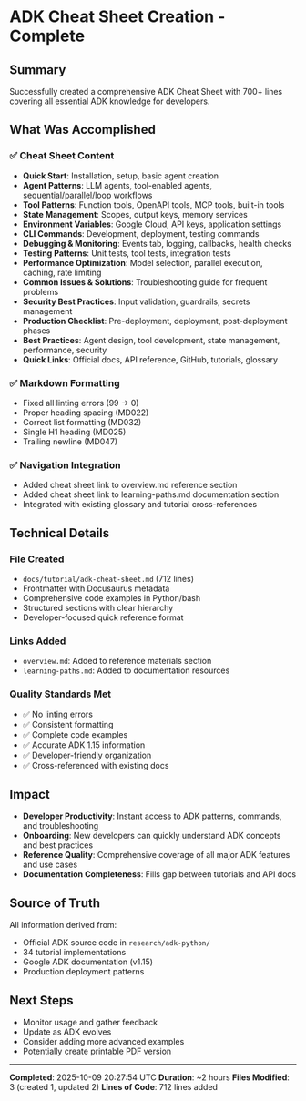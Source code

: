 # ADK Cheat Sheet Creation - Complete

## Summary
Successfully created a comprehensive ADK Cheat Sheet with 700+ lines covering all essential ADK knowledge for developers.

## What Was Accomplished

### ✅ Cheat Sheet Content
- **Quick Start**: Installation, setup, basic agent creation
- **Agent Patterns**: LLM agents, tool-enabled agents, sequential/parallel/loop workflows
- **Tool Patterns**: Function tools, OpenAPI tools, MCP tools, built-in tools
- **State Management**: Scopes, output keys, memory services
- **Environment Variables**: Google Cloud, API keys, application settings
- **CLI Commands**: Development, deployment, testing commands
- **Debugging & Monitoring**: Events tab, logging, callbacks, health checks
- **Testing Patterns**: Unit tests, tool tests, integration tests
- **Performance Optimization**: Model selection, parallel execution, caching, rate limiting
- **Common Issues & Solutions**: Troubleshooting guide for frequent problems
- **Security Best Practices**: Input validation, guardrails, secrets management
- **Production Checklist**: Pre-deployment, deployment, post-deployment phases
- **Best Practices**: Agent design, tool development, state management, performance, security
- **Quick Links**: Official docs, API reference, GitHub, tutorials, glossary

### ✅ Markdown Formatting
- Fixed all linting errors (99 → 0)
- Proper heading spacing (MD022)
- Correct list formatting (MD032)
- Single H1 heading (MD025)
- Trailing newline (MD047)

### ✅ Navigation Integration
- Added cheat sheet link to overview.md reference section
- Added cheat sheet link to learning-paths.md documentation section
- Integrated with existing glossary and tutorial cross-references

## Technical Details

### File Created
- `docs/tutorial/adk-cheat-sheet.md` (712 lines)
- Frontmatter with Docusaurus metadata
- Comprehensive code examples in Python/bash
- Structured sections with clear hierarchy
- Developer-focused quick reference format

### Links Added
- `overview.md`: Added to reference materials section
- `learning-paths.md`: Added to documentation resources

### Quality Standards Met
- ✅ No linting errors
- ✅ Consistent formatting
- ✅ Complete code examples
- ✅ Accurate ADK 1.15 information
- ✅ Developer-friendly organization
- ✅ Cross-referenced with existing docs

## Impact
- **Developer Productivity**: Instant access to ADK patterns, commands, and troubleshooting
- **Onboarding**: New developers can quickly understand ADK concepts and best practices
- **Reference Quality**: Comprehensive coverage of all major ADK features and use cases
- **Documentation Completeness**: Fills gap between tutorials and API docs

## Source of Truth
All information derived from:
- Official ADK source code in `research/adk-python/`
- 34 tutorial implementations
- Google ADK documentation (v1.15)
- Production deployment patterns

## Next Steps
- Monitor usage and gather feedback
- Update as ADK evolves
- Consider adding more advanced examples
- Potentially create printable PDF version

---
**Completed**: 2025-10-09 20:27:54 UTC
**Duration**: ~2 hours
**Files Modified**: 3 (created 1, updated 2)
**Lines of Code**: 712 lines added
